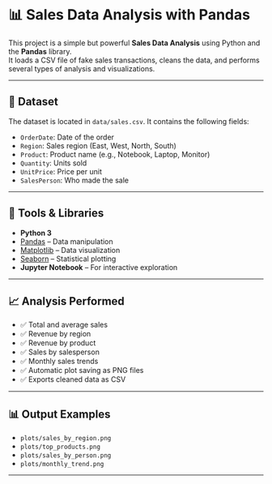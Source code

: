 # 📊 Sales Data Analysis with Pandas

This project is a simple but powerful **Sales Data Analysis** using Python and the **Pandas** library.  
It loads a CSV file of fake sales transactions, cleans the data, and performs several types of analysis and visualizations.

---

## 📁 Dataset

The dataset is located in `data/sales.csv`. It contains the following fields:

- `OrderDate`: Date of the order
- `Region`: Sales region (East, West, North, South)
- `Product`: Product name (e.g., Notebook, Laptop, Monitor)
- `Quantity`: Units sold
- `UnitPrice`: Price per unit
- `SalesPerson`: Who made the sale

---

## 🔧 Tools & Libraries

- **Python 3**
- [Pandas](https://pandas.pydata.org/) – Data manipulation
- [Matplotlib](https://matplotlib.org/) – Data visualization
- [Seaborn](https://seaborn.pydata.org/) – Statistical plotting
- **Jupyter Notebook** – For interactive exploration

---

## 📈 Analysis Performed

- ✅ Total and average sales
- ✅ Revenue by region
- ✅ Revenue by product
- ✅ Sales by salesperson
- ✅ Monthly sales trends
- ✅ Automatic plot saving as PNG files
- ✅ Exports cleaned data as CSV

---

## 📊 Output Examples

- `plots/sales_by_region.png`
- `plots/top_products.png`
- `plots/sales_by_person.png`
- `plots/monthly_trend.png`

---
